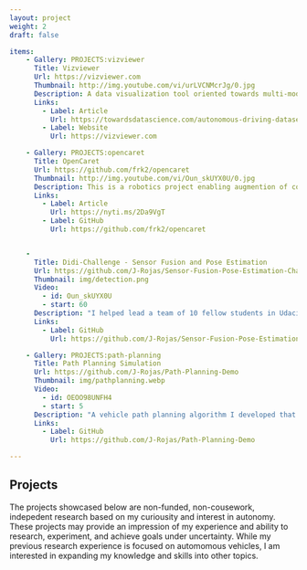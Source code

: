```yaml
---
layout: project
weight: 2
draft: false

items:
    - Gallery: PROJECTS:vizviewer
      Title: Vizviewer
      Url: https://vizviewer.com
      Thumbnail: http://img.youtube.com/vi/urLVCNMcrJg/0.jpg
      Description: A data visualization tool oriented towards multi-model engineering and scientific datasets. I built this tool using Python, Typescript, Vue with integration with ROS. I have used this during my robotics research for visualizing real time and prerecorded data, but have adapted it for other visualization and application related tasks.
      Links:
        - Label: Article
          Url: https://towardsdatascience.com/autonomous-driving-dataset-visualization-with-python-and-vizviewer-24ce3d3d11a0
        - Label: Website
          Url: https://vizviewer.com

    - Gallery: PROJECTS:opencaret
      Title: OpenCaret
      Url: https://github.com/frk2/opencaret
      Thumbnail: http://img.youtube.com/vi/Oun_skUYX0U/0.jpg
      Description: This is a robotics project enabling augmention of consumer vehicles for autonmous vehicle research. Our effort was focused on reverse-engineering the control systems to allow full autonomous control a vehicle. I successfully researched and developed support for a new vehicle (Hyundai Sonata).  We were able to demonstrate autonmous control of steering and vehicle speed using Arduino and ROS along with a sensor suite of cameras, GNSS-RTK, radar. Our team's effort was published in the [New York Times](https://nyti.ms/2Da9VgT).
      Links:
        - Label: Article
          Url: https://nyti.ms/2Da9VgT
        - Label: GitHub
          Url: https://github.com/frk2/opencaret


    -
      Title: Didi-Challenge - Sensor Fusion and Pose Estimation
      Url: https://github.com/J-Rojas/Sensor-Fusion-Pose-Estimation-Challenge
      Thumbnail: img/detection.png
      Video:
        - id: Oun_skUYX0U
        - start: 60
      Description: "I helped lead a team of 10 fellow students in Udacity's autonomous vehicle coursework to apply their knowledge to a multi-sensor fusion project to detect cars and pedestrians using Didi Chuxing's datasets. We trained a convolutional neural net using multi-modal data: camera images, 360 degree and overhead lidar views. We submitted our work into a global competition and our team scored in the top 20 of over 200 teams worldwide."
      Links:
        - Label: GitHub
          Url: https://github.com/J-Rojas/Sensor-Fusion-Pose-Estimation-Challenge

    - Gallery: PROJECTS:path-planning
      Title: Path Planning Simulation
      Url: https://github.com/J-Rojas/Path-Planning-Demo
      Thumbnail: img/pathplanning.webp
      Video:
        - id: OEOO98UNFH4
        - start: 5
      Description: "A vehicle path planning algorithm I developed that searches for potential trajectories using higher-order curve fitting to prioritize comfort and safety during lane changes and speed adjustments and secondly optimize for speed down the road. The project runs in a randomized highway simulator. The code was written in C++."
      Links:
        - Label: GitHub
          Url: https://github.com/J-Rojas/Path-Planning-Demo

---
```


## Projects

The projects showcased below are non-funded, non-cousework, indepedent research based on my curiousity and interest in autonomy. These projects may provide an impression of my experience and ability to research, experiment, and achieve goals under uncertainty. While my previous research experience is focused on automomous vehicles, I am interested in expanding my knowledge and skills into other topics.